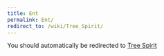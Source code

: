 ```yaml
---
title: Ent
permalink: Ent/
redirect_to: /wiki/Tree_Spirit/
---
```


You should automatically be redirected to [Tree Spirit](/keeperrl_wiki/Tree_Spirit/)
